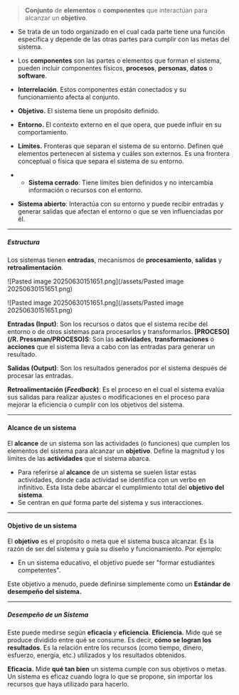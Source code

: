 > **Conjunto** de **elementos** o **componentes** que interactúan para alcanzar un **objetivo**. 

- Se trata de un todo organizado en el cual cada parte tiene una función específica y depende de las otras partes para cumplir con las metas del sistema.
- Los **componentes** son las partes o elementos que forman el sistema, pueden incluir componentes físicos, **procesos**, **personas**, **datos** o **software**.
- **Interrelación**. Estos componentes están conectados y su funcionamiento afecta al conjunto.
- **Objetivo.** El sistema tiene un propósito definido.
- **Entorno.** El contexto externo en el que opera, que puede influir en su comportamiento.
- **Límites.** Fronteras que separan el sistema de su entorno. Definen qué elementos pertenecen al sistema y cuáles son externos. Es una frontera conceptual o física que separa el sistema de su entorno.

- - **Sistema cerrado**: Tiene límites bien definidos y no intercambia información o recursos con el entorno.
    
- **Sistema abierto**: Interactúa con su entorno y puede recibir entradas y generar salidas que afectan el entorno o que se ven influenciadas por él.
****
##### **Estructura**
Los sistemas tienen **entradas**, mecanismos de **procesamiento**, **salidas** y **retroalimentación**.

![Pasted image 20250630151651.png](/assets/Pasted image 20250630151651.png)

![Pasted image 20250630151651.png](/assets/Pasted image 20250630151651.png)

**Entradas (Input)**: Son los recursos o datos que el sistema recibe del entorno o de otros sistemas para procesarlos y transformarlos.
**[PROCESO](/R. Pressman/PROCESO)S**: Son las **actividades**, **transformaciones** o **acciones** que el sistema lleva a cabo con las entradas para generar un resultado.

**Salidas (Output)**: Son los resultados generados por el sistema después de procesar las entradas.

**Retroalimentación (*Feedback*)**: Es el proceso en el cual el sistema evalúa sus salidas para realizar ajustes o modificaciones en el proceso para mejorar la eficiencia o cumplir con los objetivos del sistema.
****
#### **Alcance de un sistema**
El **alcance** de un sistema son las actividades (o funciones) que cumplen los elementos del sistema para alcanzar un **objetivo**. Define la magnitud y los límites de las **actividades** que el sistema abarca. 

- Para referirse al **alcance** de un sistema se suelen listar estas actividades, donde cada actividad se identifica con un verbo en infinitivo. Esta lista debe abarcar el cumplimiento total del **objetivo del sistema**. 
- Se centran en *qué* forma parte del sistema y sus interacciones.
****
#### **Objetivo de un sistema**
El **objetivo** es el propósito o meta que el sistema busca alcanzar. Es la razón de ser del sistema y guía su diseño y funcionamiento. Por ejemplo:

- En un sistema educativo, el objetivo puede ser "formar estudiantes competentes".

Este objetivo a menudo, puede definirse simplemente como un **Estándar de desempeño del sistema.**
****
##### **Desempeño de un Sistema**
Este puede medirse según **eficacia** y **eficiencia**.
**Eficiencia.** Mide qué se produce dividido entre qué se consume. Es decir, **cómo se logran los resultados**. Es la relación entre los recursos (como tiempo, dinero, esfuerzo, energía, etc.) utilizados y los resultados obtenidos.

**Eficacia.** Mide **qué tan bien** un sistema cumple con sus objetivos o metas. Un sistema es eficaz cuando logra lo que se propone, sin importar los recursos que haya utilizado para hacerlo.